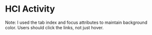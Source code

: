 # HCI Activity

Note: I used the tab index and focus attributes to maintain background color. Users should click the links, not just hover.
